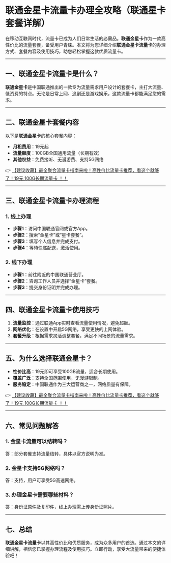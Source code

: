 # 联通金星卡流量卡办理全攻略（联通星卡套餐详解）

在移动互联网时代，流量卡已成为人们日常生活的必需品。**联通金星卡**作为一款高性价比的流量套餐，备受用户青睐。本文将为您详细介绍**联通金星卡流量卡**的办理方式、套餐内容及使用技巧，助您轻松掌握这款优质流量卡。

---

## 一、联通金星卡流量卡是什么？

**联通金星卡**是中国联通推出的一款专为流量需求用户设计的套餐卡，主打大流量、低资费的特点。无论是日常上网、追剧还是游戏娱乐，这款流量卡都能满足您的需求。

---

## 二、联通金星卡套餐内容

以下是**联通金星卡**的核心套餐内容：

- **月租费用**：19元起
- **流量额度**：100GB全国通用流量（长期有效）
- **其他权益**：免费接听、无漫游费、支持5G网络

👉 [【建议收藏】最全聚合流量卡指南来啦！高性价比流量卡推荐，看这个就够了！19元 100G长期流量卡 ！！](https://bit.ly/Liuliangka)

---

## 三、联通金星卡流量卡办理流程

### 1. 线上办理
- **步骤1**：访问中国联通官网或官方App。
- **步骤2**：搜索“金星卡”或“星卡套餐”。
- **步骤3**：填写个人信息并完成支付。
- **步骤4**：等待快递配送，激活使用。

### 2. 线下办理
- **步骤1**：前往附近的中国联通营业厅。
- **步骤2**：咨询工作人员并选择“金星卡”套餐。
- **步骤3**：提交身份证明并完成办理。

---

## 四、联通金星卡流量卡使用技巧

1. **流量监控**：通过联通App实时查看流量使用情况，避免超额。
2. **网络优化**：在设置中开启5G网络，享受更快的上网体验。
3. **套餐升级**：根据需求灵活调整套餐，满足不同场景的流量需求。

---

## 五、为什么选择联通金星卡？

- **性价比高**：19元即可享受100GB流量，适合长期使用。
- **覆盖广泛**：支持全国范围使用，无漫游限制。
- **服务稳定**：中国联通作为三大运营商之一，网络质量有保障。

👉 [【建议收藏】最全聚合流量卡指南来啦！高性价比流量卡推荐，看这个就够了！19元 100G长期流量卡 ！！](https://bit.ly/Liuliangka)

---

## 六、常见问题解答

### 1. 金星卡流量可以结转吗？
答：部分套餐支持流量结转，具体以官方说明为准。

### 2. 金星卡支持5G网络吗？
答：支持，用户可享受5G高速网络。

### 3. 办理金星卡需要哪些材料？
答：身份证原件及复印件，线上办理需上传身份证照片。

---

## 七、总结

**联通金星卡流量卡**以其高性价比和优质服务，成为众多用户的首选。通过本文的详细讲解，相信您已掌握办理流程及使用技巧。立即行动，享受大流量带来的便捷体验吧！
